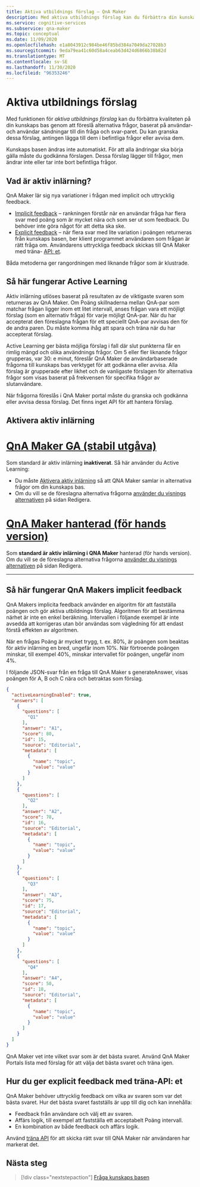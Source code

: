 ```yaml
---
title: Aktiva utbildnings förslag – QnA Maker
description: Med aktiva utbildnings förslag kan du förbättra din kunskaps Bass kvalitet genom att föreslå alternativa frågor, baserat på användar-och användar sändningar, till din fråga och ditt svars par.
ms.service: cognitive-services
ms.subservice: qna-maker
ms.topic: conceptual
ms.date: 11/09/2020
ms.openlocfilehash: e1a8043912c984be46f85bd384a7049da27028b3
ms.sourcegitcommit: 9eda79ea41c60d58a4ceab63d424d6866b38b82d
ms.translationtype: MT
ms.contentlocale: sv-SE
ms.lasthandoff: 11/30/2020
ms.locfileid: "96353246"
---
```

# <a name="active-learning-suggestions"></a>Aktiva utbildnings förslag

Med funktionen för _aktiva utbildnings förslag_ kan du förbättra kvaliteten på din kunskaps bas genom att föreslå alternativa frågor, baserat på användar-och användar sändningar till din fråga och svar-paret. Du kan granska dessa förslag, antingen lägga till dem i befintliga frågor eller avvisa dem.

Kunskaps basen ändras inte automatiskt. För att alla ändringar ska börja gälla måste du godkänna förslagen. Dessa förslag lägger till frågor, men ändrar inte eller tar inte bort befintliga frågor.

## <a name="what-is-active-learning"></a>Vad är aktiv inlärning?

QnA Maker lär sig nya variationer i frågan med implicit och uttrycklig feedback.

* [Implicit feedback](#how-qna-makers-implicit-feedback-works) – rankningen förstår när en användar fråga har flera svar med poäng som är mycket nära och som ser ut som feedback. Du behöver inte göra något för att detta ska ske.
* [Explicit feedback](#how-you-give-explicit-feedback-with-the-train-api) – när flera svar med lite variation i poängen returneras från kunskaps basen, ber klient programmet användaren som frågan är rätt fråga om. Användarens uttryckliga feedback skickas till QnA Maker med träna- [API: et](../How-to/improve-knowledge-base.md#train-api).

Båda metoderna ger rangordningen med liknande frågor som är klustrade.

## <a name="how-active-learning-works"></a>Så här fungerar Active Learning

Aktiv inlärning utlöses baserat på resultaten av de viktigaste svaren som returneras av QnA Maker. Om Poäng skillnaderna mellan QnA-par som matchar frågan ligger inom ett litet intervall, anses frågan vara ett möjligt förslag (som en alternativ fråga) för varje möjligt QnA-par. När du har accepterat den föreslagna frågan för ett speciellt QnA-par avvisas den för de andra paren. Du måste komma ihåg att spara och träna när du har accepterat förslag.

Active Learning ger bästa möjliga förslag i fall där slut punkterna får en rimlig mängd och olika användnings frågor. Om 5 eller fler liknande frågor grupperas, var 30: e minut, föreslår QnA Maker de användarbaserade frågorna till kunskaps bas verktyget för att godkänna eller avvisa. Alla förslag är grupperade efter likhet och de vanligaste förslagen för alternativa frågor som visas baserat på frekvensen för specifika frågor av slutanvändare.

När frågorna föreslås i QnA Maker portal måste du granska och godkänna eller avvisa dessa förslag. Det finns inget API för att hantera förslag.

## <a name="turn-on-active-learning"></a>Aktivera aktiv inlärning

# <a name="qna-maker-ga-stable-release"></a>[QnA Maker GA (stabil utgåva)](#tab/v1)

Som standard är aktiv inlärning **inaktiverat**.
Så här använder du Active Learning:
* Du måste [Aktivera aktiv inlärning](../How-To/use-active-learning.md#turn-on-active-learning-for-alternate-questions) så att QNA Maker samlar in alternativa frågor om din kunskaps bas.
* Om du vill se de föreslagna alternativa frågorna [använder du visnings alternativen](../How-To/improve-knowledge-base.md#view-suggested-questions) på sidan Redigera.

# <a name="qna-maker-managed-preview-release"></a>[QnA Maker hanterad (för hands version)](#tab/v2)

Som **standard är aktiv inlärning i QNA Maker** hanterad (för hands version). Om du vill se de föreslagna alternativa frågorna [använder du visnings alternativen](../How-To/improve-knowledge-base.md#view-suggested-questions) på sidan Redigera.

---

## <a name="how-qna-makers-implicit-feedback-works"></a>Så här fungerar QnA Makers implicit feedback

QnA Makers implicita feedback använder en algoritm för att fastställa poängen och gör aktiva utbildnings förslag. Algoritmen för att bestämma närhet är inte en enkel beräkning. Intervallen i följande exempel är inte avsedda att korrigeras utan bör användas som vägledning för att endast förstå effekten av algoritmen.

När en frågas Poäng är mycket trygg, t. ex. 80%, är poängen som beaktas för aktiv inlärning en bred, ungefär inom 10%. När förtroende poängen minskar, till exempel 40%, minskar intervallet för poängen, ungefär inom 4%.

I följande JSON-svar från en fråga till QnA Maker s generateAnswer, visas poängen för A, B och C nära och betraktas som förslag.

```json
{
  "activeLearningEnabled": true,
  "answers": [
    {
      "questions": [
        "Q1"
      ],
      "answer": "A1",
      "score": 80,
      "id": 15,
      "source": "Editorial",
      "metadata": [
        {
          "name": "topic",
          "value": "value"
        }
      ]
    },
    {
      "questions": [
        "Q2"
      ],
      "answer": "A2",
      "score": 78,
      "id": 16,
      "source": "Editorial",
      "metadata": [
        {
          "name": "topic",
          "value": "value"
        }
      ]
    },
    {
      "questions": [
        "Q3"
      ],
      "answer": "A3",
      "score": 75,
      "id": 17,
      "source": "Editorial",
      "metadata": [
        {
          "name": "topic",
          "value": "value"
        }
      ]
    },
    {
      "questions": [
        "Q4"
      ],
      "answer": "A4",
      "score": 50,
      "id": 18,
      "source": "Editorial",
      "metadata": [
        {
          "name": "topic",
          "value": "value"
        }
      ]
    }
  ]
}
```

QnA Maker vet inte vilket svar som är det bästa svaret. Använd QnA Maker Portals lista med förslag för att välja det bästa svaret och träna igen.


## <a name="how-you-give-explicit-feedback-with-the-train-api"></a>Hur du ger explicit feedback med träna-API: et

QnA Maker behöver uttrycklig feedback om vilka av svaren som var det bästa svaret. Hur det bästa svaret fastställs är upp till dig och kan innehålla:

* Feedback från användare och välj ett av svaren.
* Affärs logik, till exempel att fastställa ett acceptabelt Poäng intervall.
* En kombination av både feedback och affärs logik.

Använd [träna API](/rest/api/cognitiveservices/qnamaker4.0/runtime/train) för att skicka rätt svar till QNA Maker när användaren har markerat det.

## <a name="next-step"></a>Nästa steg

> [!div class="nextstepaction"]
> [Fråga kunskaps basen](query-knowledge-base.md)